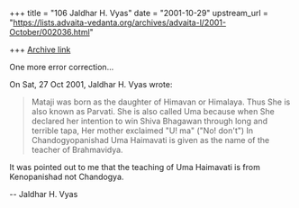 +++
title = "106 Jaldhar H. Vyas"
date = "2001-10-29"
upstream_url = "https://lists.advaita-vedanta.org/archives/advaita-l/2001-October/002036.html"

+++
[Archive link](https://lists.advaita-vedanta.org/archives/advaita-l/2001-October/002036.html)

One more error correction...

On Sat, 27 Oct 2001, Jaldhar H. Vyas wrote:

> Mataji was born as the daughter of Himavan or Himalaya.  Thus She is also
> known as Parvati.  She is also called Uma because when She declared her
> intention to win Shiva Bhagawan through long and terrible tapa, Her
> mother exclaimed "U! ma" ("No! don't") In Chandogyopanishad Uma Haimavati
> is given as the name of the teacher of Brahmavidya.
>

It was pointed out to me that the teaching of Uma Haimavati is from
Kenopanishad not Chandogya.

--
Jaldhar H. Vyas <jaldhar at braincells.com>

